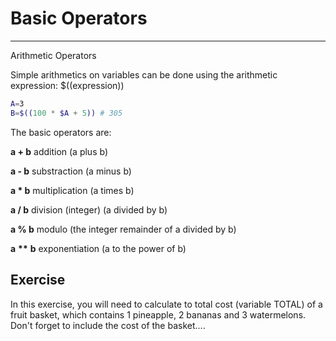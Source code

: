# Basic Operators

---

Arithmetic Operators

Simple arithmetics on variables can be done using the arithmetic expression: $((expression))

```bash
A=3
B=$((100 * $A + 5)) # 305
```

The basic operators are:

**a + b** addition (a plus b)

**a - b** substraction (a minus b)

**a \* b** multiplication (a times b)

**a / b** division (integer) (a divided by b)

**a % b** modulo (the integer remainder of a divided by b)

**a** **\*\*** **b** exponentiation (a to the power of b)

## Exercise

In this exercise, you will need to calculate to total cost (variable TOTAL) of a fruit basket, which contains 1 pineapple, 2 bananas and 3 watermelons. Don't forget to include the cost of the basket....
